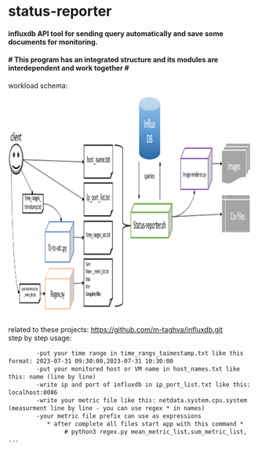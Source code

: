 # status-reporter
<h4>influxdb API tool for sending query automatically and save some documents for monitoring.</h4>
<h4># This program has an integrated structure and its modules are interdependent and work together #</h4>
workload schema:
<img src="status-reporter.png" width="1271" height="463"/>

related to these projects: https://github.com/m-taghva/influxdb.git
<br>step by step usage:</br>
   
      
            -put your time range in time_rangs_taimestamp.txt like this format: 2023-07-31 09:30:00,2023-07-31 10:30:00
            -put your monitored host or VM name in host_names.txt like this: name (line by line)
            -write ip and port of influxdb in ip_port_list.txt like this: localhost:8086
            -write your metric file like this: netdata.system.cpu.system (measurment line by line - you can use regex * in names)
            -your metric file prefix can use as expressions
               * after complete all files start app with this command *
                    # python3 regex.py mean_metric_list,sum_metric_list, ... 
      
